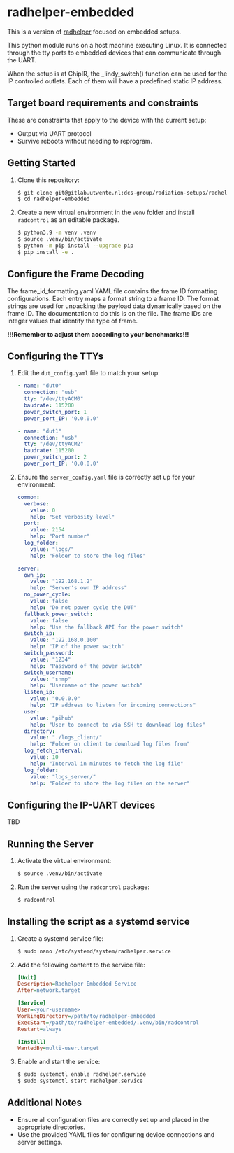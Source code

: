 # radhelper-embedded

This is a version of [radhelper](https://github.com/radhelper/radiation-setup) focused on embedded setups.

This python module runs on a host machine executing Linux. It is connected through the tty ports to embedded devices that can communicate through the UART.

When the setup is at ChipIR, the _lindy_switch() function can be used for the IP controlled outlets. Each of them will have a predefined static IP address.

## Target board requirements and constraints

These are constraints that apply to the device with the current setup:

- Output via UART protocol
- Survive reboots without needing to reprogram.

## Getting Started

1. Clone this repository:
    ```sh
    $ git clone git@gitlab.utwente.nl:dcs-group/radiation-setups/radhelper-embedded.git
    $ cd radhelper-embedded
    ```

2. Create a new virtual environment in the `venv` folder and install `radcontrol` as an editable package.
    ```sh
    $ python3.9 -m venv .venv
    $ source .venv/bin/activate
    $ python -m pip install --upgrade pip
    $ pip install -e .
    ```

## Configure the Frame Decoding

The frame_id_formatting.yaml YAML file contains the frame ID formatting configurations. Each entry maps a format string to a frame ID. The format strings are used for unpacking the payload data dynamically based on the frame ID. The documentation to do this is on the file. The frame IDs are integer values that identify the type of frame.

**!!!Remember to adjust them according to your benchmarks!!!**

## Configuring the TTYs

1. Edit the `dut_config.yaml` file to match your setup:
    ```yaml
    - name: "dut0"
      connection: "usb"
      tty: "/dev/ttyACM0"
      baudrate: 115200
      power_switch_port: 1
      power_port_IP: '0.0.0.0'

    - name: "dut1"
      connection: "usb"
      tty: "/dev/ttyACM2"
      baudrate: 115200
      power_switch_port: 2
      power_port_IP: '0.0.0.0'
    ```

2. Ensure the `server_config.yaml` file is correctly set up for your environment:
    ```yaml
    common:
      verbose: 
        value: 0
        help: "Set verbosity level"
      port: 
        value: 2154
        help: "Port number"
      log_folder: 
        value: "logs/"
        help: "Folder to store the log files"

    server:
      own_ip: 
        value: "192.168.1.2"
        help: "Server's own IP address"
      no_power_cycle: 
        value: false
        help: "Do not power cycle the DUT"
      fallback_power_switch: 
        value: false
        help: "Use the fallback API for the power switch"
      switch_ip: 
        value: "192.168.0.100"
        help: "IP of the power switch"
      switch_password: 
        value: "1234"
        help: "Password of the power switch"
      switch_username: 
        value: "snmp"
        help: "Username of the power switch"
      listen_ip: 
        value: "0.0.0.0"
        help: "IP address to listen for incoming connections"
      user: 
        value: "pihub"
        help: "User to connect to via SSH to download log files"
      directory: 
        value: "./logs_client/"
        help: "Folder on client to download log files from"
      log_fetch_interval: 
        value: 10
        help: "Interval in minutes to fetch the log file"
      log_folder: 
        value: "logs_server/"
        help: "Folder to store the log files on the server"
    ```

## Configuring the IP-UART devices

TBD

## Running the Server

1. Activate the virtual environment:
    ```sh
    $ source .venv/bin/activate
    ```

2. Run the server using the `radcontrol` package:
    ```sh
    $ radcontrol
    ```

## Installing the script as a systemd service

1. Create a systemd service file:
    ```sh
    $ sudo nano /etc/systemd/system/radhelper.service
    ```

2. Add the following content to the service file:
    ```ini
    [Unit]
    Description=Radhelper Embedded Service
    After=network.target

    [Service]
    User=<your-username>
    WorkingDirectory=/path/to/radhelper-embedded
    ExecStart=/path/to/radhelper-embedded/.venv/bin/radcontrol
    Restart=always

    [Install]
    WantedBy=multi-user.target
    ```

3. Enable and start the service:
    ```sh
    $ sudo systemctl enable radhelper.service
    $ sudo systemctl start radhelper.service
    ```

## Additional Notes

- Ensure all configuration files are correctly set up and placed in the appropriate directories.
- Use the provided YAML files for configuring device connections and server settings.
